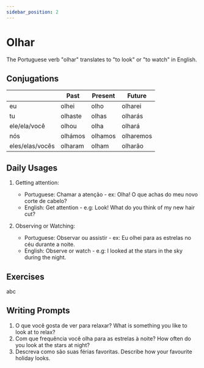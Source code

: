 ```yaml
---
sidebar_position: 2
---
```


# Olhar

The Portuguese verb "olhar" translates to "to look" or "to watch" in English.

## Conjugations

|                 | Past    | Present | Future    |
| --------------- | ------- | ------- | --------- |
| eu              | olhei   | olho    | olharei   |
| tu              | olhaste | olhas   | olharás   |
| ele/ela/você    | olhou   | olha    | olhará    |
| nós             | olhámos | olhamos | olharemos |
| eles/elas/vocês | olharam | olham   | olharão   |

## Daily Usages

1. Getting attention:

   - Portuguese: Chamar a atenção - ex: Olha! O que achas do meu novo corte de cabelo?
   - English: Get attention - e.g: Look! What do you think of my  new hair cut?

2. Observing or Watching:

   - Portuguese: Observar ou assistir - ex: Eu olhei para as estrelas no céu durante a noite.
   - English: Observe or watch - e.g: I looked at the stars in the sky during the night.

## Exercises

abc

## Writing Prompts

1. O que você gosta de ver para relaxar? What is something you like to look at to relax?
2. Com que frequência você olha para as estrelas à noite? How often do you look at the stars at night?
3. Descreva como são suas férias favoritas. Describe how your favourite holiday looks.

